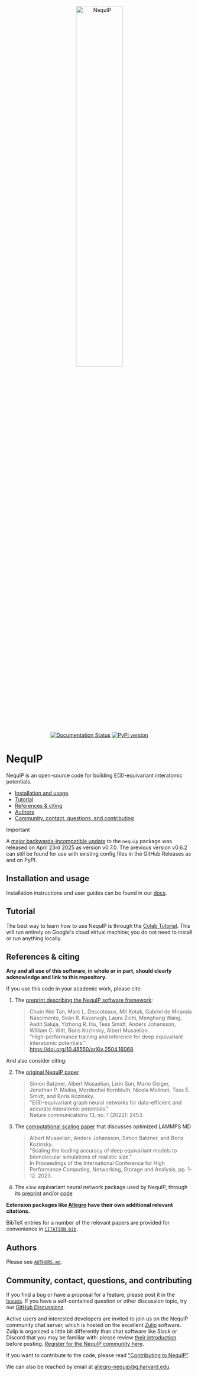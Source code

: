 <center>

<img src="./logo.png" width="50%" title="NequIP" alt="NequIP"/> 

<br/>

[![Documentation Status](https://readthedocs.org/projects/nequip/badge/?version=latest)](https://nequip.readthedocs.io/en/latest/?badge=latest)  [![PyPI version](https://img.shields.io/pypi/v/nequip.svg)](https://pypi.python.org/pypi/nequip/)

</center>

# NequIP

NequIP is an open-source code for building E(3)-equivariant interatomic potentials.
 
 - [Installation and usage](#installation-and-usage)
 - [Tutorial](#tutorial)
 - [References & citing](#references--citing)
 - [Authors](#authors)
 - [Community, contact, questions, and contributing](#community-contact-questions-and-contributing)

> [!IMPORTANT]
> A [major backwards-incompatible update](./docs/guide/upgrading.md) to the `nequip` package was released on April 23rd 2025 as version v0.7.0. The previous version v0.6.2 can still be found for use with existing config files in the GitHub Releases as and on PyPI.

## Installation and usage

Installation instructions and user guides can be found in our [docs](https://nequip.readthedocs.io/en/latest/).

## Tutorial 

The best way to learn how to use NequIP is through the [Colab Tutorial](https://bit.ly/mrs-nequip). This will run entirely on Google's cloud virtual machine; you do not need to install or run anything locally. 

## References & citing

**Any and all use of this software, in whole or in part, should clearly acknowledge and link to this repository.**

If you use this code in your academic work, please cite:

 1. The [preprint describing the NequIP software framework](https://arxiv.org/abs/2504.16068):
    > Chuin Wei Tan, Marc L. Descoteaux, Mit Kotak, Gabriel de Miranda Nascimento, Seán R. Kavanagh, Laura Zichi, Menghang Wang, Aadit Saluja, Yizhong R. Hu, Tess Smidt, Anders Johansson, William C. Witt, Boris Kozinsky, Albert Musaelian. <br/>
    > "High-performance training and inference for deep equivariant interatomic potentials." <br/>
    > https://doi.org/10.48550/arXiv.2504.16068

And also consider citing:

 2. The [original NequIP paper](https://www.nature.com/articles/s41467-022-29939-5)
    > Simon Batzner, Albert Musaelian, Lixin Sun, Mario Geiger, Jonathan P. Mailoa, Mordechai Kornbluth, Nicola Molinari, Tess E. Smidt, and Boris Kozinsky. <br/>
    > "E(3)-equivariant graph neural networks for data-efficient and accurate interatomic potentials." <br/>
    > Nature communications 13, no. 1 (2022): 2453

 3. The [computational scaling paper](https://dl.acm.org/doi/abs/10.1145/3581784.3627041) that discusses optimized LAMMPS MD 
    > Albert Musaelian, Anders Johansson, Simon Batzner, and Boris Kozinsky. <br/>
    > "Scaling the leading accuracy of deep equivariant models to biomolecular simulations of realistic size." <br/>
    > In Proceedings of the International Conference for High Performance Computing, Networking, Storage and Analysis, pp. 1-12. 2023.

 4. The `e3nn` equivariant neural network package used by NequIP, through its [preprint](https://arxiv.org/abs/2207.09453) and/or [code](https://github.com/e3nn/e3nn)

**Extension packages like [Allegro](https://github.com/mir-group/allegro) have their own additional relevant citations.**

BibTeX entries for a number of the relevant papers are provided for convenience in [`CITATION.bib`](./CITATION.bib).

## Authors

Please see [`AUTHORS.md`](./AUTHORS.md).

## Community, contact, questions, and contributing

If you find a bug or have a proposal for a feature, please post it in the [Issues](https://github.com/mir-group/nequip/issues).
If you have a self-contained question or other discussion topic, try our [GitHub Discussions](https://github.com/mir-group/nequip/discussions).

Active users and interested developers are invited to join us on the NequIP community chat server, which is hosted on the excellent [Zulip](https://zulip.com/) software.
Zulip is organized a little bit differently than chat software like Slack or Discord that you may be familiar with: please review [their introduction](https://zulip.com/help/introduction-to-topics) before posting.
[Register for the NequIP community here](https://nequip.zulipchat.com).

If you want to contribute to the code, please read ["Contributing to NequIP"](docs/dev/contributing.md).

We can also be reached by email at allegro-nequip@g.harvard.edu.

